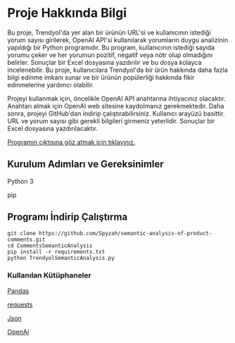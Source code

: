 # Proje Hakkında Bilgi
Bu proje, Trendyol'da yer alan bir ürünün URL'si ve kullanıcının istediği yorum sayısı girilerek, OpenAI API'si kullanılarak yorumların duygu analizinin yapıldığı bir Python programıdır. Bu program, kullanıcının istediği sayıda yorumu çeker ve her yorumun pozitif, negatif veya nötr olup olmadığını belirler. Sonuçlar bir Excel dosyasına yazdırılır ve bu dosya kolayca incelenebilir. Bu proje, kullanıcılara Trendyol'da bir ürün hakkında daha fazla bilgi edinme imkanı sunar ve bir ürünün popülerliği hakkında fikir edinmelerine yardımcı olabilir.

Projeyi kullanmak için, öncelikle OpenAI API anahtarına ihtiyacınız olacaktır. Anahtarı almak için OpenAI web sitesine kaydolmanız gerekmektedir. Daha sonra, projeyi GitHub'dan indirip çalıştırabilirsiniz. Kullanıcı arayüzü basittir. URL ve yorum sayısı gibi gerekli bilgileri girmeniz yeterlidir. Sonuçlar bir Excel dosyasına yazdırılacaktır.

[Programın çıktısına göz atmak için tıklayınız.](https://prnt.sc/15Rh4XA_infS)

## Kurulum Adımları ve Gereksinimler

Python 3

pip

## Programı İndirip Çalıştırma 

```
git clone https://github.com/Spyzah/semantic-analysis-of-product-comments.git
cd CommentsSemanticAnalysis
pip install -r requirements.txt
python TrendyolSemanticAnalysis.py
```

### Kullanılan Kütüphaneler


[Pandas](https://github.com/pandas-dev/pandas)

[requests](https://github.com/psf/requests)

[Json](https://github.com/dpranke/pyjson5)

[OpenAi](https://github.com/openai/openai-python)



